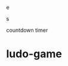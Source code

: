 







e






























































s




countdown timer






















# ludo-game

















